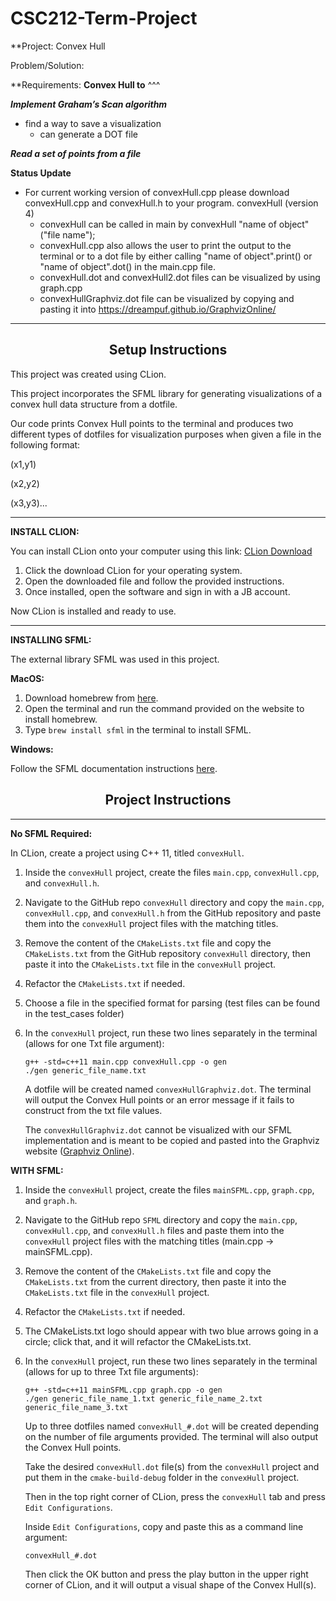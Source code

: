 # CSC212-Term-Project
**Project:
Convex Hull

Problem/Solution:


**Requirements:
**Convex Hull to**
^^^

**_Implement Graham’s Scan algorithm_**
- find a way to save a visualization
  - can generate a DOT file

**_Read a set of points from a file_**

**Status Update**
- For current working version of convexHull.cpp please download convexHull.cpp and convexHull.h to your program.
convexHull (version 4)
  * convexHull can be called in main by convexHull "name of object"("file name");
  * convexHull.cpp also allows the user to print the output to the terminal or to a dot file by either calling "name of object".print() or "name of object".dot() in the main.cpp file.
  * convexHull.dot and convexHull2.dot files can be visualized by using graph.cpp
  * convexHullGraphviz.dot file can be visualized by copying and pasting it into https://dreampuf.github.io/GraphvizOnline/

 
---


<h2 align="center">Setup Instructions</h2>

This project was created using CLion.

This project incorporates the SFML library for generating visualizations of a convex hull data structure from a dotfile. 

Our code prints Convex Hull points to the terminal and produces two different types of dotfiles for visualization purposes when given a file in the following format:

(x1,y1)

(x2,y2)

(x3,y3)...

---

**INSTALL CLION:**

You can install CLion onto your computer using this link: [CLion Download](https://www.jetbrains.com/clion/download/)

1. Click the download CLion for your operating system.
2. Open the downloaded file and follow the provided instructions.
3. Once installed, open the software and sign in with a JB account.

Now CLion is installed and ready to use.

---

**INSTALLING SFML:**

The external library SFML was used in this project.

**MacOS:**

1. Download homebrew from [here](https://brew.sh/).
2. Open the terminal and run the command provided on the website to install homebrew.
3. Type `brew install sfml` in the terminal to install SFML.

**Windows:**

Follow the SFML documentation instructions [here](https://www.sfml-dev.org/tutorials/2.6/).

<h2 align="center">Project Instructions</h2>

---

**No SFML Required:**

In CLion, create a project using C++ 11, titled `convexHull`.

1. Inside the `convexHull` project, create the files `main.cpp`, `convexHull.cpp`, and `convexHull.h`.
2. Navigate to the GitHub repo `convexHull` directory and copy the `main.cpp`, `convexHull.cpp`, and `convexHull.h` from the GitHub repository and paste them into the `convexHull` project files with the matching titles.
3. Remove the content of the `CMakeLists.txt` file and copy the `CMakeLists.txt` from the GitHub repository `convexHull` directory, then paste it into the `CMakeLists.txt` file in the `convexHull` project.
4. Refactor the `CMakeLists.txt` if needed.
5. Choose a file in the specified format for parsing (test files can be found in the test_cases folder)
6. In the `convexHull` project, run these two lines separately in the terminal (allows for one Txt file argument):

    ```
    g++ -std=c++11 main.cpp convexHull.cpp -o gen
    ./gen generic_file_name.txt
    ```


    A dotfile will be created named `convexHullGraphviz.dot`. The terminal will output the Convex Hull points or an error message if it fails to construct from the txt file values.
   

    The `convexHullGraphviz.dot` cannot be visualized with our SFML implementation and is meant to be copied and pasted into the Graphviz website ([Graphviz Online](https://dreampuf.github.io/GraphvizOnline/)).

**WITH SFML:**

1. Inside the `convexHull` project, create the files `mainSFML.cpp`, `graph.cpp`, and `graph.h`.
2. Navigate to the GitHub repo `SFML` directory and copy the `main.cpp`, `convexHull.cpp`, and `convexHull.h` files and paste them into the `convexHull` project files with the matching titles (main.cpp -> mainSFML.cpp).
3. Remove the content of the `CMakeLists.txt` file and copy the `CMakeLists.txt` from the current directory, then paste it into the `CMakeLists.txt` file in the `convexHull` project.
4. Refactor the `CMakeLists.txt` if needed.
5. The CMakeLists.txt logo should appear with two blue arrows going in a circle; click that, and it will refactor the CMakeLists.txt.
6. In the `convexHull` project, run these two lines separately in the terminal (allows for up to three Txt file arguments):

    ```
    g++ -std=c++11 mainSFML.cpp graph.cpp -o gen
    ./gen generic_file_name_1.txt generic_file_name_2.txt generic_file_name_3.txt
    ```

    Up to three dotfiles named `convexHull_#.dot` will be created depending on the number of file arguments provided. The terminal will also output the Convex Hull points.

    Take the desired `convexHull.dot` file(s) from the `convexHull` project and put them in the `cmake-build-debug` folder in the `convexHull` project.

    Then in the top right corner of CLion, press the `convexHull` tab and press `Edit Configurations`.

    Inside `Edit Configurations`, copy and paste this as a command line argument:

    ```
    convexHull_#.dot
    ```

    Then click the OK button and press the play button in the upper right corner of CLion, and it will output a visual shape of the Convex Hull(s).

